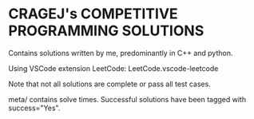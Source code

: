 # CRAGEJ's COMPETITIVE PROGRAMMING SOLUTIONS

Contains solutions written by me, predominantly in C++ and python.

Using VSCode extension LeetCode: LeetCode.vscode-leetcode

Note that not all solutions are complete or pass all test cases.

meta/ contains solve times. Successful solutions have been tagged with success="Yes".
